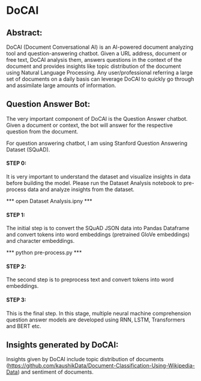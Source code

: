 # DoCAI

## Abstract:

DoCAI (Document Conversational AI) is an AI-powered document analyzing tool and question-answering chatbot. Given a URL address, document or free text, DoCAI analysis them, answers questions in the context of the document and provides insights like topic distribution of the document using Natural Language Processing. Any user/professional referring a large set of documents on a daily basis can leverage DoCAI to quickly go through and assimilate large amounts of information.

## Question Answer Bot:

The very important component of DoCAI is the Question Answer chatbot. Given a document or context, the bot will answer for the respective question from the document.

For question answering chatbot, I am using Stanford Question Answering Dataset (SQuAD).

#### STEP 0:

It is very important to understand the dataset and visualize insights in data before building the model.
Please run the Dataset Analysis notebook to pre-process data and analyze insights from the dataset.

*** open Dataset Analysis.ipny ***

#### STEP 1:
The initial step is to convert the SQuAD JSON data into Pandas Dataframe and convert tokens into word embeddings (pretrained GloVe embeddings) and character embeddings.

*** python pre-process.py ***

#### STEP 2:
The second step is to preprocess text and convert tokens into word embeddings.

#### STEP 3:
This is the final step. In this stage, multiple neural machine comprehension question answer models are developed using RNN, LSTM, Transformers and BERT etc.

## Insights generated by DoCAI:

Insights given by DoCAI include topic distribution of documents (https://github.com/kaushikData/Document-Classification-Using-Wikipedia-Data) and sentiment of documents.
